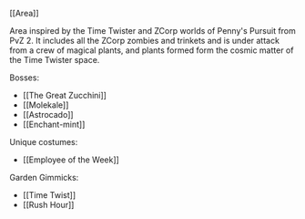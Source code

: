 [[Area]]

Area inspired by the Time Twister and ZCorp worlds of Penny's Pursuit from PvZ 2. It includes all the ZCorp zombies and trinkets and is under attack from a crew of magical plants, and plants formed form the cosmic matter of the Time Twister space.

Bosses:
- [[The Great Zucchini]]
- [[Molekale]]
- [[Astrocado]]
- [[Enchant-mint]]

Unique costumes:
- [[Employee of the Week]]

Garden Gimmicks:
- [[Time Twist]]
- [[Rush Hour]]